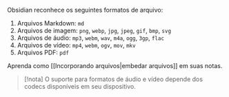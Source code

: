 Obsidian reconhece os seguintes formatos de arquivo:

1. Arquivos Markdown: `md`
2. Arquivos de imagem: `png`, `webp`, `jpg`, `jpeg`, `gif`, `bmp`, `svg`
3. Arquivos de áudio: `mp3`, `webm`, `wav`, `m4a`, `ogg`, `3gp`, `flac`
4. Arquivos de vídeo: `mp4`, `webm`, `ogv`, `mov`, `mkv`
5. Arquivos PDF: `pdf`

Aprenda como [[Incorporando arquivos|embedar arquivos]] em suas notas.

> [!nota]
> O suporte para formatos de áudio e vídeo depende dos codecs disponíveis em seu dispositivo.